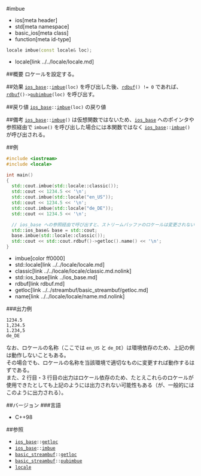 #imbue
* ios[meta header]
* std[meta namespace]
* basic_ios[meta class]
* function[meta id-type]

```cpp
locale imbue(const locale& loc);
```
* locale[link ../../locale/locale.md]

##概要
ロケールを設定する。


##効果
[`ios_base`](../ios_base.md)`::`[`imbue`](../ios_base/imbue.md)`(loc)` を呼び出した後、[`rdbuf`](rdbuf.md)`() != 0` であれば、[`rdbuf`](rdbuf.md)`()->`[`pubimbue`](../../streambuf/basic_streambuf/pubimbue.md)`(loc)` を呼び出す。


##戻り値
[`ios_base`](../ios_base.md)`::`[`imbue`](../ios_base/imbue.md)`(loc)` の戻り値


##備考
[`ios_base`](../ios_base.md)`::`[`imbue`](../ios_base/imbue.md)`()` は仮想関数ではないため、[`ios_base`](../ios_base.md) へのポインタや参照経由で `imbue()` を呼び出した場合には本関数ではなく [`ios_base`](../ios_base.md)`::`[`imbue`](../ios_base/imbue.md)`()` が呼び出される。


##例
```cpp
#include <iostream>
#include <locale>

int main()
{
  std::cout.imbue(std::locale::classic());
  std::cout << 1234.5 << '\n';
  std::cout.imbue(std::locale("en_US"));
  std::cout << 1234.5 << '\n';
  std::cout.imbue(std::locale("de_DE"));
  std::cout << 1234.5 << '\n';

  // ios_base への参照経由で呼び出すと、ストリームバッファのロケールは変更されない
  std::ios_base& base = std::cout;
  base.imbue(std::locale::classic());
  std::cout << std::cout.rdbuf()->getloc().name() << '\n';
}
```
* imbue[color ff0000]
* std::locale[link ../../locale/locale.md]
* classic[link ../../locale/locale/classic.md.nolink]
* std::ios_base[link ../ios_base.md]
* rdbuf[link rdbuf.md]
* getloc[link ../../streambuf/basic_streambuf/getloc.md]
* name[link ../../locale/locale/name.md.nolink]

###出力例
```
1234.5
1,234.5
1.234,5
de_DE
```

なお、ロケールの名称（ここでは `en_US` と `de_DE`）は環境依存のため、上記の例は動作しないこともある。  
その場合でも、ロケールの名称を当該環境で適切なものに変更すれば動作するはずである。  
また、2 行目・3 行目の出力はロケール依存のため、たとえこれらのロケールが使用できたとしても上記のようには出力されない可能性もある（が、一般的にはこのように出力される）。


##バージョン
###言語
- C++98

##参照
- [`ios_base`](../ios_base.md)`::`[`getloc`](../ios_base/getloc.md)
- [`ios_base`](../ios_base.md)`::`[`imbue`](../ios_base/imbue.md)
- [`basic_streambuf`](../../streambuf/basic_streambuf.md)`::`[`getloc`](../../streambuf/basic_streambuf/getloc.md)
- [`basic_streambuf`](../../streambuf/basic_streambuf.md)`::`[`pubimbue`](../../streambuf/basic_streambuf/pubimbue.md)
- [`locale`](../../locale/locale.md)
